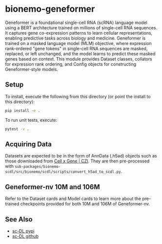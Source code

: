 # bionemo-geneformer

Geneformer is a foundational single-cell RNA (scRNA) language model using a BERT architecture trained on millions of single-cell RNA sequences. It captures gene co-expression patterns to learn cellular representations, enabling predictive tasks across biology and medicine. Geneformer is trained on a masked language model (MLM) objective, where expression rank-ordered "gene tokens" in single-cell RNA sequences are masked, replaced, or left unchanged, and the model learns to predict these masked genes based on context. This module provides Dataset classes, collators for expression rank ordering, and Config objects for constructing Geneformer-style models.

## Setup
To install, execute the following from this directory (or point the install to this directory):

```bash
pip install -e .
```

To run unit tests, execute:
```bash
pytest -v .
```


## Acquiring Data
Datasets are expected to be in the form of AnnData (.h5ad) objects such as those downloaded from [Cell x Gene | CZI](https://chanzuckerberg.github.io/cellxgene-census/). They are then pre-processed with `sub-packages/bionemo-scdl/src/bionemo/scdl/scripts/convert_h5ad_to_scdl.py`.

## Geneformer-nv 10M and 106M
Refer to the Dataset cards and Model cards to learn more about the pre-trained checkpoints provided for both 10M and 106M of Geneformer-nv.

## See Also
- [sc-DL pypi](https://pypi.org/project/bionemo-scdl/)
- [sc-DL github](https://github.com/NVIDIA/bionemo-framework/tree/main/sub-packages/bionemo-scdl)
